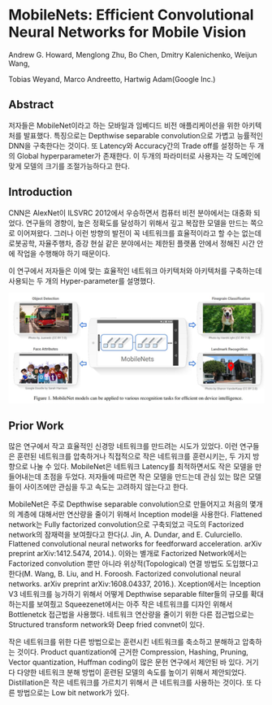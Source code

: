 # MobileNets: Efficient Convolutional Neural Networks for Mobile Vision

Andrew G. Howard, Menglong Zhu, Bo Chen, Dmitry Kalenichenko, Weijun Wang,

Tobias Weyand, Marco Andreetto, Hartwig Adam(Google Inc.)



## Abstract

저자들은 MobileNet이라고 하는 모바일과 임베디드 비전 애플리케이션을 위한 아키텍처를 발표했다. 특징으로는 Depthwise separable convolution으로 가볍고 능률적인 DNN을 구축한다는 것이다. 또 Latency와 Accuracy간의 Trade off를 설정하는 두 개의 Global hyperparameter가 존재한다. 이 두개의 파라미터로 사용자는 각 도메인에 맞게 모델의 크기를 조절가능하다고 한다. 



## Introduction

CNN은 AlexNet이 ILSVRC 2012에서 우승하면서 컴퓨터 비전 분야에서는 대중화 되었다. 연구들의 경향이, 높은 정확도를 달성하기 위해서 깊고 복잡한 모델을 만드는 쪽으로 이어져왔다. 그러나 이런 방향의 발전이 꼭 네트워크를 효율적이라고 할 수는 없는데 로봇공학, 자율주행차, 증강 현실 같은 분야에서는 제한된 플랫폼 안에서 정해진 시간 안에 작업을 수행해야 하기 때문이다. 

이 연구에서 저자들은 이에 맞는 효율적인 네트워크 아키텍처와 아키텍처를 구축하는데 사용되는 두 개의 Hyper-parameter를 설명했다. 



![](./Figure/MobileNets_Efficient_Convolutional_Neural_Networks_for_Mobile_Vision1.JPG)



## Prior Work

많은 연구에서 작고 효율적인 신경망 네트워크를 만드려는 시도가 있었다. 이런 연구들은 훈련된 네트워크를 압축하거나 직접적으로 작은 네트워크를 훈련시키는, 두 가지 방향으로 나눌 수 있다. MobileNet은 네트워크 Latency를 최적하면서도 작은 모델을 만들어내는데 초점을 두었다. 저자들에 따르면 작은 모델을 만드는데 관심 있는 많은 모델들이 사이즈에만 관심을 두고 속도는 고려하지 않는다고 한다. 

MobileNet은 주로 Depthwise separable convolution으로 만들어지고 처음의 몇개의 계층에 대해서만 연산량을 줄이기 위해서 Inception model을 사용한다.  Flattened network는 Fully factorized convolution으로 구축되었고 극도의 Factorized network의 잠재력을 보여줬다고 한다(J. Jin, A. Dundar, and E. Culurciello. Flattened convolutional neural networks for feedforward acceleration. arXiv preprint arXiv:1412.5474, 2014.). 이와는 별개로 Factorized Network에서는 Factorized convolution 뿐만 아니라 위상적(Topological) 연결 방법도 도입했다고 한다(M. Wang, B. Liu, and H. Foroosh. Factorized convolutional neural networks. arXiv preprint arXiv:1608.04337, 2016.). Xception에서는 Inception V3 네트워크를 능가하기 위해서 어떻게 Depthwise separable filter들의 규모를 확대하는지를 보여줬고 Squeezenet에서는 아주 작은 네트워크를 디자인 위해서 Bottlenetck 접근법을 사용했다. 네트워크 연산량을 줄이기 위한 다른 접근법으로는 Structured transform network와 Deep fried convnet이 있다. 

작은 네트워크를 위한 다른 방법으로는 훈련시킨 네트워크를 축소하고 분해하고 압축하는 것이다. Product quantization에 근거한 Compression, Hashing, Pruning, Vector quantization, Huffman coding이 많은 문헌 연구에서 제안된 바 있다. 거기다 다양한 네트워크 분해 방법이 훈련된 모델의 속도를 높이기 위해서 제안되었다. Distillation은 작은 네트워크를 가르치기 위해서 큰 네트워크를 사용하는 것이다. 또 다른 방법으로는 Low bit network가 있다. 
